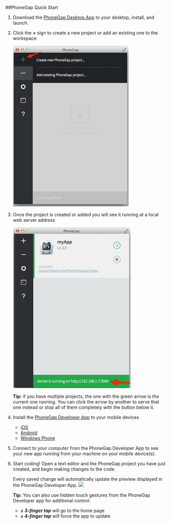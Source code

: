 ##PhoneGap Quick Start


1. Download the [PhoneGap Desktop App](https://github.com/phonegap/phonegap-app-desktop/releases) to your desktop, install, and launch.

2. Click the **+** sign to create a new project or add an existing one to the workspace

	![](images/desktop-app-plus-sm.png)

3. Once the project is created or added you will see it running at a local web server address

	![](images/desktop-app-url-sm.png)

	**Tip:** if you have multiple projects, the one with the green arrow is the current one running. You can click the arrow by another to serve that one instead or stop all of them completely with the button below it. 

3. Install the [PhoneGap Developer App](http://app.phonegap.com) to your mobile devices

	- [iOS](https://itunes.apple.com/app/id843536693)
	- [Android](https://play.google.com/store/apps/details?id=com.adobe.phonegap.app)
	- [Windows Phone](http://www.windowsphone.com/s?appid=5c6a2d1e-4fad-4bf8-aaf7-71380cc84fe3)

4. Connect to your computer from the PhoneGap Developer App to see your new app running from your machine on your mobile device(s).

5. Start coding! Open a text editor and the PhoneGap project you have just created, and begin making changes to the code.

	Every saved change will automatically update the preview displayed in the PhoneGap Developer App.
	 ![](images/phonegap-app-developer-workflow-v3.gif)

	**Tip:** You can also use hidden touch gestures from the PhoneGap Developer app for additional control:

	* a ***3-finger tap*** will go to the home page
	* a ***4-finger tap*** will force the app to update
